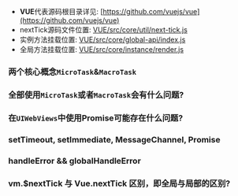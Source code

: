 
- **VUE**代表源码根目录详见: [https://github.com/vuejs/vue](https://github.com/vuejs/vue)
- nextTick源码文件位置: [VUE/src/core/util/next-tick.js](https://github.com/vuejs/vue/blob/dev/src/core/util/next-tick.js)
- 实例方法挂载位置: [VUE/src/core/global-api/index.js](https://github.com/vuejs/vue/blob/dev/src/core/global-api/index.js)
- 全局方法挂载位置: [VUE/src/core/instance/render.js](https://github.com/vuejs/vue/blob/dev/src/instance/render.js)


### 两个核心概念`MicroTask`&`MacroTask`

### 全部使用`MicroTask`或者`MacroTask`会有什么问题?

### 在`UIWebViews`中使用Promise可能存在什么问题?

### setTimeout, setImmediate, MessageChannel, Promise

### handleError && globalHandleError

### vm.$nextTick 与 Vue.nextTick 区别，即全局与局部的区别?
